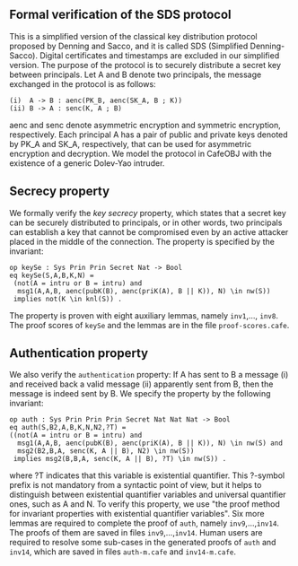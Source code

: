 ## Formal verification of the SDS protocol

This is a simplified version of the classical key distribution protocol proposed by Denning and Sacco, and it is called SDS (Simplified Denning-Sacco). Digital certificates and timestamps are excluded in our simplified version. The purpose of the protocol is to securely distribute a secret key between principals. Let A and B denote two principals, the message exchanged in the protocol is as follows:


    (i)  A -> B : aenc(PK_B, aenc(SK_A, B ; K)) 
    (ii) B -> A : senc(K, A ; B)

aenc and senc denote asymmetric encryption and symmetric encryption, respectively. Each principal A has a pair of public and private keys denoted by PK_A and SK_A, respectively, that can be used for asymmetric encryption and decryption.
We model the protocol in CafeOBJ with the existence of a generic Dolev-Yao intruder.

## Secrecy property
We formally verify the *key secrecy* property, which states that a secret key can be securely distributed to principals, or in other words, two principals can establish a key that cannot be compromised even by an active attacker placed in the middle of the connection. The property is specified by the invariant:

```
op keySe : Sys Prin Prin Secret Nat -> Bool
eq keySe(S,A,B,K,N) = 
 (not(A = intru or B = intru) and
  msg1(A,A,B, aenc(pubK(B), aenc(priK(A), B || K)), N) \in nw(S))
 implies not(K \in knl(S)) .
```

 The property is proven with eight auxiliary lemmas, namely `inv1`,..., `inv8`. The proof scores of `keySe` and the lemmas are in the file `proof-scores.cafe`.

## Authentication property
We also verify the `authentication` property: If A has sent to B a message (i) and received back a valid message (ii) apparently sent from B, then the message is indeed sent by B. We specify the property by the following invariant:

```
op auth : Sys Prin Prin Prin Secret Nat Nat Nat -> Bool
eq auth(S,B2,A,B,K,N,N2,?T) = 
((not(A = intru or B = intru) and
  msg1(A,A,B, aenc(pubK(B), aenc(priK(A), B || K)), N) \in nw(S) and
  msg2(B2,B,A, senc(K, A || B), N2) \in nw(S))
 implies msg2(B,B,A, senc(K, A || B), ?T) \in nw(S)) .
```

where ?T indicates that this variable is existential quantifier. This ?-symbol prefix is not mandatory from a syntactic point of view, but it helps to distinguish between existential quantifier variables and universal quantifier ones, such as A and N. 
To verify this property, we use "the proof method for invariant properties with existential quantifier variables".
Six more lemmas are required to complete the proof of `auth`, namely `inv9`,...,`inv14`. The proofs of them are saved in files `inv9`,...,`inv14`. Human users are required to resolve some sub-cases in the generated proofs of `auth` and `inv14`, which are saved in files `auth-m.cafe` and `inv14-m.cafe`.